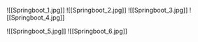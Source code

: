 
![[Springboot_1.jpg]]
![[Springboot_2.jpg]]
![[Springboot_3.jpg]]
![[Springboot_4.jpg]]

![[Springboot_5.jpg]]
![[Springboot_6.jpg]]
